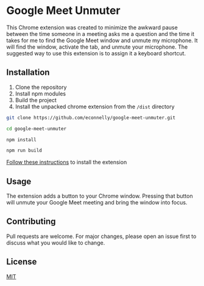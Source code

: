 # Google Meet Unmuter

This Chrome extension was created to minimize the awkward pause between the time someone in a meeting asks me a question and the time it takes for me to find the Google Meet window and unmute my microphone. It will find the window, activate the tab, and unmute your microphone. The suggested way to use this extension is to assign it a keyboard shortcut.

## Installation

1) Clone the repository
2) Install npm modules
3) Build the project
4) Install the unpacked chrome extension from the `/dist` directory

```bash
git clone https://github.com/econnelly/google-meet-unmuter.git
```
```bash
cd google-meet-unmuter
```
```bash
npm install
```

```bash
npm run build
```

[Follow these instructions](https://developer.chrome.com/docs/extensions/mv3/getstarted/#unpacked) to install the extension

## Usage

The extension adds a button to your Chrome window. Pressing that button will unmute your Google Meet meeting and bring the window into focus.

## Contributing
Pull requests are welcome. For major changes, please open an issue first to discuss what you would like to change.

## License
[MIT](https://choosealicense.com/licenses/mit/)
